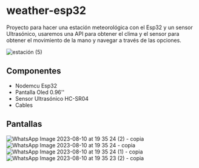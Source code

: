 # weather-esp32

Proyecto para hacer una estación meteorológica con el Esp32 y un sensor Ultrasónico, usaremos una API para obtener el clima y el sensor para obtener el movimiento de la mano y navegar a través de las opciones.


![estación (5)](https://github.com/electrodeuna/weather-esp32/assets/85527788/30c0c1f2-7f1b-45bd-9cf4-46b2d6c357f1)

## Componentes

- Nodemcu Esp32
- Pantalla Oled 0.96''
- Sensor Ultrasónico HC-SR04
- Cables

## Pantallas

![WhatsApp Image 2023-08-10 at 19 35 24 (2) - copia](https://github.com/electrodeuna/weather-esp32/assets/85527788/2e123e43-1fd9-4b90-ba07-42950dc39630)   ![WhatsApp Image 2023-08-10 at 19 35 24 - copia](https://github.com/electrodeuna/weather-esp32/assets/85527788/cc432b0b-ac59-49af-b629-7d986ceb4eb5)   ![WhatsApp Image 2023-08-10 at 19 35 24 (1) - copia](https://github.com/electrodeuna/weather-esp32/assets/85527788/8c2ad1b6-1902-4a2a-8e49-abd51c405967)   ![WhatsApp Image 2023-08-10 at 19 35 23 (2) - copia](https://github.com/electrodeuna/weather-esp32/assets/85527788/17d947fd-2af0-4d46-8bee-dfe4eaded54c)



